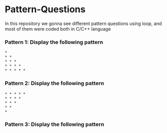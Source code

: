 # Pattern-Questions
In this repository we gonna see different pattern questions using loop, and most of them were coded both in C/C++ language

### Pattern 1: Display the following pattern

    *
    * * 
    * * *
    * * * *
    * * * * *


### Pattern 2: Display the following pattern

    * * * * *
    * * * *
    * * *
    * *
    *

### Pattern 3: Display the following pattern

